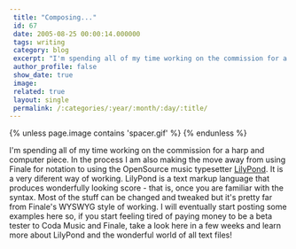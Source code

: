 ```yaml
---
 title: "Composing..."
 id: 67
 date: 2005-08-25 00:00:14.000000
 tags: writing
 category: blog
 excerpt: "I'm spending all of my time working on the commission for a harp and computer piece. In the process I am also making the move away from using Finale for notation to using the OpenSource music typesett..."
 author_profile: false
 show_date: true
 image: 
 related: true
 layout: single
 permalink: /:categories/:year/:month/:day/:title/
---
```

{% unless page.image contains 'spacer.gif' %}
{% endunless %}

I'm spending all of my time working on the commission for a harp and computer piece. In the process I am also making the move away from using Finale for notation to using the OpenSource music typesetter <a href="http://lilypond.org/">LilyPond</a>. It is a very diferent way of working. LilyPond is a text markup language that produces wonderfully looking score - that is, once you are familiar with the syntax. Most of the stuff can be changed and tweaked but it's pretty far from Finale's WYSWYG style of working. I will eventually start posting some examples here so, if you start feeling tired of paying money to be a beta tester to Coda Music and Finale, take a look here in a few weeks and learn more about LilyPond and the wonderful world of all text files!
